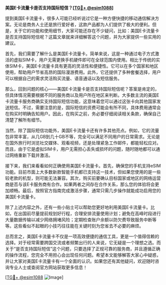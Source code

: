 **美国E卡流量卡是否支持国际短信？[[TG💪+ @esim1088](https://t.me/s/esim1088)]**

提到美国E卡流量卡，很多人可能已经听说过它是一种方便快捷的移动通信解决方案。无论是商务人士还是旅行爱好者，这款产品都为人们提供了极大的便利。但是，关于它的功能和使用细节，大家可能还存在不少疑问，比如：美国E卡流量卡是否支持国际短信呢？这篇文章就来详细解答这个问题，并为大家提供一些实用的建议。

首先，我们需要了解什么是美国E卡流量卡。简单来说，这是一种通过电子方式激活的虚拟SIM卡，用户无需更换手机硬件即可在全球范围内使用。相比于传统的实体SIM卡，美国E卡流量卡具有更高的灵活性和便捷性。它可以在多个国家和地区使用，帮助用户节省高昂的国际漫游费用。此外，它还提供了多种套餐选择，用户可以根据自己的需求灵活购买流量、语音通话以及短信服务。

那么，回到问题的核心——美国E卡流量卡是否支持国际短信呢？答案是肯定的，但具体情况需要根据不同的服务商以及用户所在地区来判断。大多数主流的美国E卡流量卡服务商确实支持国际短信功能，这意味着您可以通过这张卡向其他国家发送短信。不过，需要注意的是，国际短信的资费可能会有所不同，具体费用通常会在购买时明确告知用户。因此，在购买之前，务必要仔细阅读相关条款，确保自己清楚了解所有细节。

当然，除了国际短信功能外，美国E卡流量卡还有许多其他亮点。例如，它的流量包非常丰富，从几GB到几十GB不等，完全可以满足不同用户的日常需求。无论是在国外旅行时浏览社交媒体、观看视频，还是处理紧急工作邮件，都能轻松应对。而且，由于它是虚拟SIM卡，用户无需担心丢失或损坏的问题，随时随地都可以通过网络重新下载并激活。

接下来，我们来看看如何正确使用美国E卡流量卡。首先，确保您的手机支持eSIM功能。目前市面上大多数新款智能手机都已支持这一技术，但如果您使用的是一些较老款的机型，则可能无法兼容。其次，购买前要确认目标国家或地区的网络运营商是否与该E卡服务商有合作。如果两者之间存在合作关系，那么您的体验将会更加顺畅。最后，按照官方指南完成激活步骤，通常只需几步操作就能成功启用您的美国E卡流量卡。

除了上述内容之外，还有一些小贴士可以帮助您更好地利用美国E卡流量卡。比如，在出国前尽量提前规划好行程，合理安排流量使用计划；避免在高峰时段进行大量数据传输以减少网络拥堵风险；定期检查账户余额以防欠费导致服务中断等等。这些看似不起眼的小技巧往往能在关键时刻为您省去不必要的麻烦。

总而言之，美国E卡流量卡不仅是一项高效便捷的通信工具，更是一个值得信赖的选择。对于经常需要跨国交流或者频繁出行的人来说，它无疑是一个理想之选。而关于“是否支持国际短信”这个问题，只要选择了正规可靠的服务商，并且遵循正确的操作流程，您完全不用担心会出现任何问题。希望本文能够解答大家心中疑惑，并让大家对美国E卡流量卡有一个全面的认识。如果您还有其他疑问，欢迎随时咨询专业人士或查阅官方网站获取更多信息！

[[TG💪+ @esim1088](https://t.me/s/esim1088) ![Image](https://i.postimg.cc/4NQfJmqS/Snipaste-2025-05-13-00-14-12.png)]